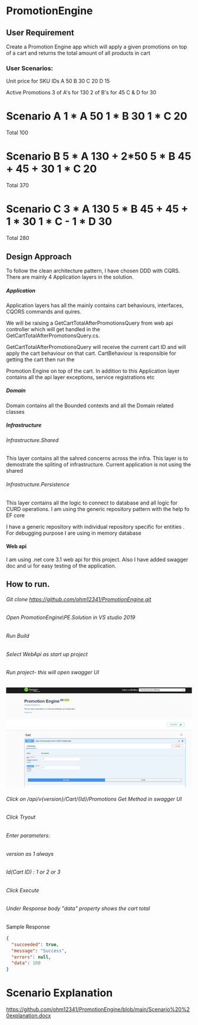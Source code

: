 # PromotionEngine

## User Requirement

Create a Promotion Engine app which will apply a given promotions on top of a cart and returns the total amount of all products in cart

### User Scenarios:
Unit price for SKU IDs
A      50
B      30
C      20
D      15

Active Promotions
3 of A's for 130
2 of B's for 45
C & D for 30

Scenario A
1 * A     50
1 * B     30
1 * C     20
======
Total     100

Scenario B
5 * A     130 + 2*50
5 * B     45 + 45 + 30
1 * C     20
======
Total     370

Scenario C
3 * A     130
5 * B     45 + 45 + 1 * 30
1 * C     -
1 * D     30
======
Total     280

## Design Approach

To follow the clean architecture pattern, I have chosen DDD with CQRS. There are mainly 4 Application layers in the solution.

##### Application

Application layers has all the mainly contains cart behaviours, interfaces, CQORS commands and quires.

We will be raising a GetCartTotalAfterPromotionsQuery from web api controller which will get handled in the GetCartTotalAfterPromotionsQuery.cs.

GetCartTotalAfterPromotionsQuery will receive the current cart ID and will apply the cart behaviour on that cart. CartBehaviour is responsible for getting the cart then run the

Promotion Engine on top of the cart. In addition to this Application layer contains all the api layer exceptions, service registrations etc

##### Domain

Domain contains all the Bounded contexts and all the Domain related classes

##### Infrastructure

###### Infrastructure.Shared

This layer contains all the sahred concerns across the infra. This layer is to demostrate the spliting of infrastructure. Current application is not using the shared

###### Infrastructure.Persistence

This layer contains all the logic to connect to database  and all logic for CURD operations. I am using the generic repository pattern with the help fo EF core

I have a generic repository with individual repository specific for entities . For debugging purpose I are using in memory database

#### Web api

I am using .net core 3.1 web api for this project. Also I have added swagger doc and ui for easy testing of the application.

## How to run.

###### Git clone https://github.com/ohm12341/PromotionEngine.git
###### Open  PromotionEngine\PE.Solution in VS studio 2019
###### Run Build
###### Select WebApi as start up project
###### Run project- this will open swagger UI
![Image of Yaktocat](https://github.com/ohm12341/PromotionEngine/blob/main/Capture.PNG)
###### Click on /api/v{version}/Cart/{Id}/Promotions Get Method in swagger UI
###### Click Tryout

###### Enter parameters:
###### version as 1 always
###### Id(Cart ID) : 1 or 2 or 3

###### Click Execute

###### Under Response body "data" property shows the cart total
Sample Response 
```json
{
  "succeeded": true,
  "message": "Success",
  "errors": null,
  "data": 100
}
```


# Scenario Explanation 
https://github.com/ohm12341/PromotionEngine/blob/main/Scenario%20%20explanation.docx

